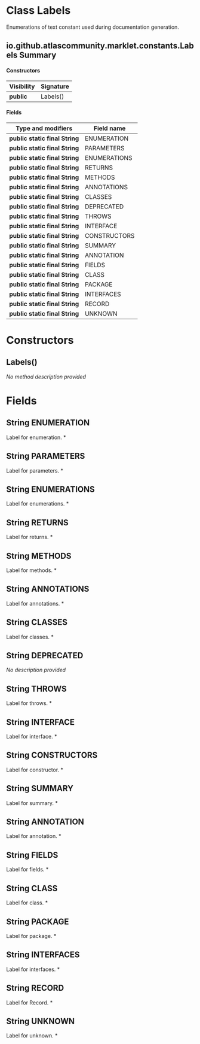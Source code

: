 Class Labels
============
Enumerations of text constant used during documentation generation.

io.github.atlascommunity.marklet.constants.Labels Summary
-------
#### Constructors
| Visibility | Signature |
| ---------- | --------- |
| **public** | Labels()  |
#### Fields
| Type and modifiers             | Field name   |
| ------------------------------ | ------------ |
| **public static final String** | ENUMERATION  |
| **public static final String** | PARAMETERS   |
| **public static final String** | ENUMERATIONS |
| **public static final String** | RETURNS      |
| **public static final String** | METHODS      |
| **public static final String** | ANNOTATIONS  |
| **public static final String** | CLASSES      |
| **public static final String** | DEPRECATED   |
| **public static final String** | THROWS       |
| **public static final String** | INTERFACE    |
| **public static final String** | CONSTRUCTORS |
| **public static final String** | SUMMARY      |
| **public static final String** | ANNOTATION   |
| **public static final String** | FIELDS       |
| **public static final String** | CLASS        |
| **public static final String** | PACKAGE      |
| **public static final String** | INTERFACES   |
| **public static final String** | RECORD       |
| **public static final String** | UNKNOWN      |

Constructors
============
Labels()
--------
*No method description provided*



Fields
======
String ENUMERATION
----------------------------
Label for enumeration. *


String PARAMETERS
---------------------------
Label for parameters. *


String ENUMERATIONS
-----------------------------
Label for enumerations. *


String RETURNS
------------------------
Label for returns. *


String METHODS
------------------------
Label for methods. *


String ANNOTATIONS
----------------------------
Label for annotations. *


String CLASSES
------------------------
Label for classes. *


String DEPRECATED
---------------------------
*No description provided*


String THROWS
-----------------------
Label for throws. *


String INTERFACE
--------------------------
Label for interface. *


String CONSTRUCTORS
-----------------------------
Label for constructor. *


String SUMMARY
------------------------
Label for summary. *


String ANNOTATION
---------------------------
Label for annotation. *


String FIELDS
-----------------------
Label for fields. *


String CLASS
----------------------
Label for class. *


String PACKAGE
------------------------
Label for package. *


String INTERFACES
---------------------------
Label for interfaces. *


String RECORD
-----------------------
Label for Record. *


String UNKNOWN
------------------------
Label for unknown. *



